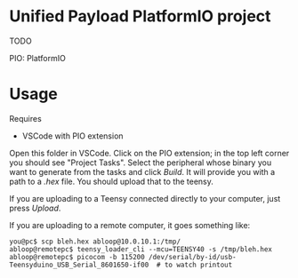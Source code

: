 # Unified Payload PlatformIO project
TODO

PIO: PlatformIO

# Usage
Requires
* VSCode with PIO extension

Open this folder in VSCode. Click on the PIO extension; in the top left corner you should see "Project Tasks". Select the peripheral whose binary you want to generate from the tasks and click _Build_. It will provide you with a path to a _.hex_ file. You should upload that to the teensy.

If you are uploading to a Teensy connected directly to your computer, just press _Upload_.

If you are uploading to a remote computer, it goes something like:
```
you@pc$ scp bleh.hex abloop@10.0.10.1:/tmp/
abloop@remotepc$ teensy_loader_cli --mcu=TEENSY40 -s /tmp/bleh.hex
abloop@remotepc$ picocom -b 115200 /dev/serial/by-id/usb-Teensyduino_USB_Serial_8601650-if00  # to watch printout
```